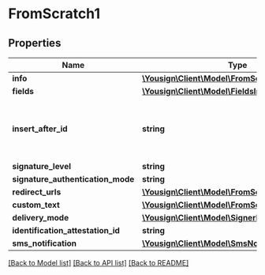 # FromScratch1

## Properties
Name | Type | Description | Notes
------------ | ------------- | ------------- | -------------
**info** | [**\Yousign\Client\Model\FromScratch1Info**](FromScratch1Info.md) |  | 
**fields** | [**\Yousign\Client\Model\FieldsInput[]**](FieldsInput.md) |  | [optional] 
**insert_after_id** | **string** | Insert just after the position of the specified signer id | [optional] 
**signature_level** | **string** |  | 
**signature_authentication_mode** | **string** |  | [optional] 
**redirect_urls** | [**\Yousign\Client\Model\FromScratch1RedirectUrls**](FromScratch1RedirectUrls.md) |  | [optional] 
**custom_text** | [**\Yousign\Client\Model\FromScratch1CustomText**](FromScratch1CustomText.md) |  | [optional] 
**delivery_mode** | [**\Yousign\Client\Model\SignerDeliveryMode**](SignerDeliveryMode.md) |  | [optional] 
**identification_attestation_id** | **string** |  | [optional] 
**sms_notification** | [**\Yousign\Client\Model\SmsNotification**](SmsNotification.md) |  | [optional] 

[[Back to Model list]](../../README.md#documentation-for-models) [[Back to API list]](../../README.md#documentation-for-api-endpoints) [[Back to README]](../../README.md)

